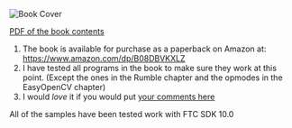 ![Book Cover](BookCover.png)

[PDF of the book contents](LearnJavaForFTC.pdf)

1. The book is available for purchase as a paperback on Amazon at: https://www.amazon.com/dp/B08DBVKXLZ
2. I have tested all programs in the book to make sure they work at this point.
   (Except the ones in the Rumble chapter and the opmodes in the EasyOpenCV chapter)
3. I would *love* it if you would put [your comments here](https://github.com/alan412/LearnJavaForFTC/issues/new?assignees=&labels=&template=book-comments.md&title=)   

All of the samples have been tested work with FTC SDK 10.0